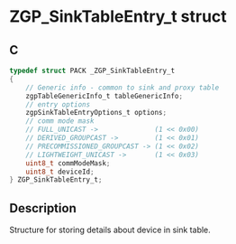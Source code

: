 # ZGP_SinkTableEntry_t struct

## C

```c
typedef struct PACK _ZGP_SinkTableEntry_t
{
    // Generic info - common to sink and proxy table
    zgpTableGenericInfo_t tableGenericInfo;
    // entry options
    zgpSinkTableEntryOptions_t options;
    // comm mode mask
    // FULL_UNICAST ->              (1 << 0x00)
    // DERIVED_GROUPCAST ->         (1 << 0x01)
    // PRECOMMISSIONED_GROUPCAST -> (1 << 0x02)
    // LIGHTWEIGHT_UNICAST ->       (1 << 0x03)
    uint8_t commModeMask;
    uint8_t deviceId;
} ZGP_SinkTableEntry_t;

```
## Description

 Structure for storing details about device in sink table.

